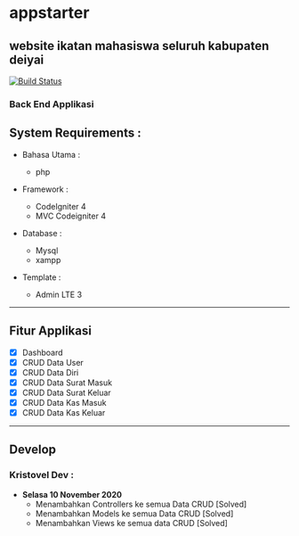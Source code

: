 # appstarter
website ikatan mahasiswa seluruh kabupaten deiyai
----------------------------------------------------
[![Build Status](https://travis-ci.org/Ekhel/backend-pasar-laut.svg?branch=master)](https://travis-ci.org/Ekhel//backend-pasar-laut)

### Back End Applikasi

## System Requirements :
* Bahasa Utama :
  - php

* Framework :
  - CodeIgniter 4
  - MVC Codeigniter 4
* Database :
  - Mysql
  - xampp

* Template :
  - Admin LTE 3
----------------------------------------------------

## Fitur Applikasi
  - [x] Dashboard
  - [x] CRUD Data User
  - [x] CRUD Data Diri
  - [x] CRUD Data Surat Masuk
  - [x] CRUD Data Surat Keluar
  - [x] CRUD Data Kas Masuk
  - [x] CRUD Data Kas Keluar
-----------------------------------------------------

## Develop

### Kristovel Dev :
* **Selasa 10 November 2020**
  - Menambahkan Controllers ke semua Data CRUD [Solved]
  - Menambahkan Models ke semua Data CRUD [Solved]
  - Menambahkan Views ke semua data CRUD [Solved]
